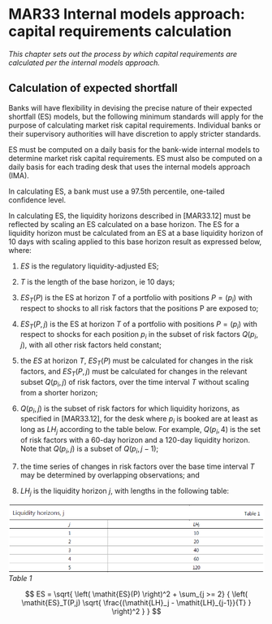 # MAR33 Internal models approach: capital requirements calculation

*This chapter sets out the process by which capital requirements are calculated per the internal models approach.*

## Calculation of expected shortfall

Banks will have flexibility in devising the precise nature of their expected shortfall (ES) models, but the following
minimum standards will apply for the purpose of calculating market risk capital requirements. Individual banks or their
supervisory authorities will have discretion to apply stricter standards.

ES must be computed on a daily basis for the bank-wide internal models to determine market risk capital requirements. ES
must also be computed on a daily basis for each trading desk that uses the internal models approach (IMA).

In calculating ES, a bank must use a 97.5th percentile, one-tailed confidence level.

In calculating ES, the liquidity horizons described in [MAR33.12] must be reflected by scaling an ES calculated on a
base horizon. The ES for a liquidity horizon must be calculated from an ES at a base liquidity horizon of 10 days with
scaling applied to this base horizon result as expressed below, where:

1. $\mathit{ES}$ is the regulatory liquidity-adjusted ES;

2. $T$ is the length of the base horizon, ie 10 days;

3. $\mathit{ES}_T(P)$ is the ES at horizon $T$ of a portfolio with positions $P = (p_i)$ with respect to shocks to all
   risk factors that the positions P are exposed to;

4. $\mathit{ES}_T(P, j)$ is the ES at horizon $T$ of a portfolio with positions $P = (p_i)$ with respect to shocks for
   each position $p_i$ in the subset of risk factors $Q(p_i, j)$, with all other risk factors held constant;

5. the $\mathit{ES}$ at horizon $T$, $\mathit{ES}_T(P)$ must be calculated for changes in the risk factors, and
   $\mathit{ES}_T(P, j)$ must be calculated for changes in the relevant subset $Q(p_i, j)$ of risk factors, over the
   time interval $T$ without scaling from a shorter horizon;

6. $Q(p_i, j)$ is the subset of risk factors for which liquidity horizons, as specified in [MAR33.12], for the desk
   where $p_i$ is booked are at least as long as $\mathit{LH}_j$ according to the table below. For example, $Q(p_i,4)$
   is the set of risk factors with a 60-day horizon and a 120-day liquidity horizon. Note that $Q(p_i , j)$ is a subset
   of $Q(p_i , j-1)$;

7. the time series of changes in risk factors over the base time interval $T$ may be determined by overlapping
   observations; and

8. $\mathit{LH}_j$ is the liquidity horizon $j$, with lengths in the following table:

![Table 1](images/MAR33/table1.png)
*Table 1*

$$ ES = \sqrt{ \left( \mathit{ES}(P) \right)^2 + \sum_{j >= 2} { \left( \mathit{ES}_T(P,j) \sqrt{ \frac{(\mathit{LH}_j - \mathit{LH}_{j-1}}{T} } \right)^2 } } $$
